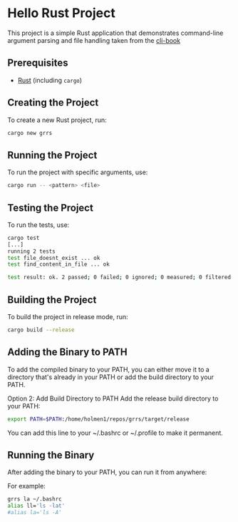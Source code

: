 # Hello Rust Project

This project is a simple Rust application that demonstrates command-line argument parsing and file handling taken from the [cli-book](https://rust-cli.github.io/book/index.html)

## Prerequisites

- [Rust](https://www.rust-lang.org/tools/install) (including `cargo`)

## Creating the Project

To create a new Rust project, run:

```bash
cargo new grrs
```

## Running the Project
To run the project with specific arguments, use:
```bash
cargo run -- <pattern> <file>
```

## Testing the Project
To run the tests, use:
```bash
cargo test
[...]
running 2 tests
test file_doesnt_exist ... ok
test find_content_in_file ... ok

test result: ok. 2 passed; 0 failed; 0 ignored; 0 measured; 0 filtered out; finished in 0.00s
```


## Building the Project
To build the project in release mode, run:
```bash
cargo build --release
```

## Adding the Binary to PATH
To add the compiled binary to your PATH, you can either move it to a directory that's already in your PATH or add the build directory to your PATH.

Option 2: Add Build Directory to PATH
Add the release build directory to your PATH:
```bash
export PATH=$PATH:/home/holmen1/repos/grrs/target/release
```
You can add this line to your ~/.bashrc or ~/.profile to make it permanent.

## Running the Binary
After adding the binary to your PATH, you can run it from anywhere:

For example:
```bash
grrs la ~/.bashrc 
alias ll='ls -lat'
#alias la='ls -A'
```
